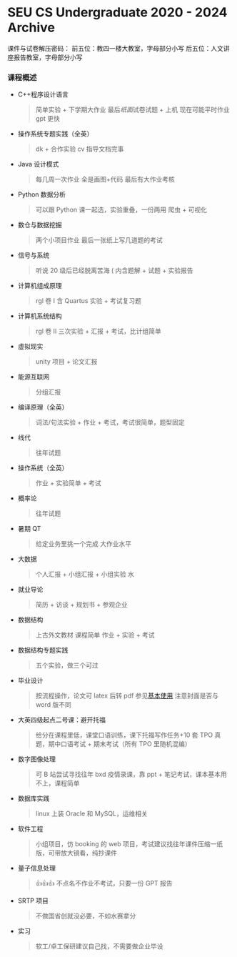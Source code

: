 # SEU CS Undergraduate 2020 - 2024 Archive

课件与试卷解压密码：
前五位：教四一楼大教室，字母部分小写
后五位：人文讲座报告教室，字母部分小写

### 课程概述

- C++程序设计语言

  > 简单实验 + 下学期大作业
  > 最后*纸面*试卷试题 + 上机
  > 现在可能平时作业 gpt 更快

- 操作系统专题实践（全英）

  > dk + 合作实验 cv 指导文档完事

- Java 设计模式

  > 每几周一次作业
  > 全是画图+代码
  > 最后有大作业考核

- Python 数据分析

  > 可以跟 Python 课一起选，实验重叠，一份两用
  > 爬虫 + 可视化

- 数仓与数据挖掘

  > 两个小项目作业
  > 最后一张纸上写几道题的考试

- 信号与系统

  > 听说 20 级后已经脱离苦海 (
  > 内含题解 + 试题 + 实验报告

- 计算机组成原理
  > rgl 卷 I 含 Quartus 实验 + 考试复习题
- 计算机系统结构
  > rgl 卷 II 三次实验 + 汇报 + 考试，比计组简单
- 虚拟现实
  > unity 项目 + 论文汇报
- 能源互联网
  > 分组汇报
- 编译原理（全英）
  > 词法/句法实验 + 作业 + 考试，考试很简单，题型固定
- 线代
  > 往年试题
- 操作系统（全英）
  > 作业 + 实验简单 + 考试
- 概率论
  > 往年试题
- 暑期 QT
  > 给定业务里挑一个完成 大作业水平
- 大数据
  > 个人汇报 + 小组汇报 + 小组实验 水
- 就业导论
  > 简历 + 访谈 + 规划书 + 参观企业
- 数据结构
  > 上古外文教材 课程简单 作业 + 实验 + 考试
- 数据结构专题实践
  > 五个实验，做三个可过
- 毕业设计
  > 按流程操作，论文可 latex 后转 pdf 参见[基本使用](https://blog.csdn.net/m0_58360315/article/details/139945684?spm=1001.2014.3001.5501) 注意封面是否与 word 版不同
- 大英四级起点二号课：避开托福
  > 给分在课程里低，课堂口语训练，课下托福写作任务+10 套 TPO 真题，期中口语考试 + 期末考试（所有 TPO 里随机混编）
- 数字图像处理
  > 可 B 站尝试寻找往年 bxd 疫情录课，靠 ppt + 笔记考试，课本基本用不上，课程简单
- 数据库实践
  > linux 上装 Oracle 和 MySQL，运维相关
- 软件工程
  > 小组项目，仿 booking 的 web 项目，考试建议找往年课件压缩一纸版，可带放大镜看，纯抄课件
- 量子信息处理
  > 👍👍👍 不点名不作业不考试，只要一份 GPT 报告
- SRTP 项目
  > 不做国省创就没必要，不如水赛拿分
- 实习
  > 软工/卓工保研建议自己找，不需要做企业毕设
